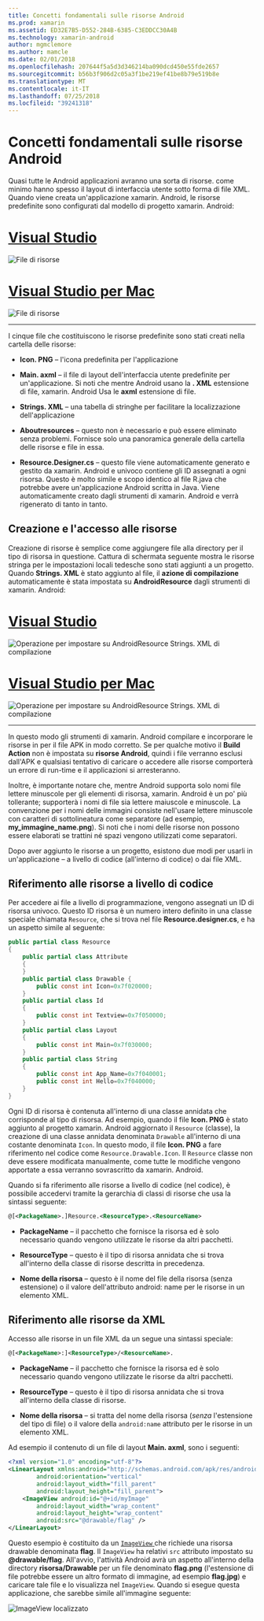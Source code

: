 ```yaml
---
title: Concetti fondamentali sulle risorse Android
ms.prod: xamarin
ms.assetid: ED32E7B5-D552-284B-6385-C3EDDCC30A4B
ms.technology: xamarin-android
author: mgmclemore
ms.author: mamcle
ms.date: 02/01/2018
ms.openlocfilehash: 207644f5a5d3d346214ba090dcd450e55fde2657
ms.sourcegitcommit: b56b3f906d2c05a3f1be219ef41be8b79e519b8e
ms.translationtype: MT
ms.contentlocale: it-IT
ms.lasthandoff: 07/25/2018
ms.locfileid: "39241318"
---
```

# <a name="android-resource-basics"></a>Concetti fondamentali sulle risorse Android

Quasi tutte le Android applicazioni avranno una sorta di risorse. come minimo hanno spesso il layout di interfaccia utente sotto forma di file XML. Quando viene creata un'applicazione xamarin. Android, le risorse predefinite sono configurati dal modello di progetto xamarin. Android:

# <a name="visual-studiotabvswin"></a>[Visual Studio](#tab/vswin)

![File di risorse](android-resource-basics-images/01-resource-files-vs.png)
 
# <a name="visual-studio-for-mactabvsmac"></a>[Visual Studio per Mac](#tab/vsmac)

![File di risorse](android-resource-basics-images/01-resource-files-xs.png)
 
-----

I cinque file che costituiscono le risorse predefinite sono stati creati nella cartella delle risorse:

-  **Icon. PNG** &ndash; l'icona predefinita per l'applicazione

-  **Main. axml** &ndash; il file di layout dell'interfaccia utente predefinite per un'applicazione. Si noti che mentre Android usano la **. XML** estensione di file, xamarin. Android Usa le **axml** estensione di file.

-  **Strings. XML** &ndash; una tabella di stringhe per facilitare la localizzazione dell'applicazione

-  **Aboutresources** &ndash; questo non è necessario e può essere eliminato senza problemi. Fornisce solo una panoramica generale della cartella delle risorse e file in essa.

-  **Resource.Designer.cs** &ndash; questo file viene automaticamente generato e gestito da xamarin. Android e univoco contiene gli ID assegnati a ogni risorsa. Questo è molto simile e scopo identico al file R.java che potrebbe avere un'applicazione Android scritta in Java. Viene automaticamente creato dagli strumenti di xamarin. Android e verrà rigenerato di tanto in tanto.


## <a name="creating-and-accessing-resources"></a>Creazione e l'accesso alle risorse

Creazione di risorse è semplice come aggiungere file alla directory per il tipo di risorsa in questione. Cattura di schermata seguente mostra le risorse stringa per le impostazioni locali tedesche sono stati aggiunti a un progetto. Quando **Strings. XML** è stato aggiunto al file, il **azione di compilazione** automaticamente è stata impostata su **AndroidResource** dagli strumenti di xamarin. Android:

# <a name="visual-studiotabvswin"></a>[Visual Studio](#tab/vswin)

![Operazione per impostare su AndroidResource Strings. XML di compilazione](android-resource-basics-images/02-build-action-vs.png)
 
# <a name="visual-studio-for-mactabvsmac"></a>[Visual Studio per Mac](#tab/vsmac)

![Operazione per impostare su AndroidResource Strings. XML di compilazione](android-resource-basics-images/02-build-action-xs.png)
 
-----
 

In questo modo gli strumenti di xamarin. Android compilare e incorporare le risorse in per il file APK in modo corretto. Se per qualche motivo il **Build Action** non è impostata su **risorse Android**, quindi i file verranno esclusi dall'APK e qualsiasi tentativo di caricare o accedere alle risorse comporterà un errore di run-time e il applicazioni si arresteranno.

Inoltre, è importante notare che, mentre Android supporta solo nomi file lettere minuscole per gli elementi di risorsa, xamarin. Android è un po' più tollerante; supporterà i nomi di file sia lettere maiuscole e minuscole. La convenzione per i nomi delle immagini consiste nell'usare lettere minuscole con caratteri di sottolineatura come separatore (ad esempio, **my\_immagine\_name.png**). Si noti che i nomi delle risorse non possono essere elaborati se trattini né spazi vengono utilizzati come separatori.

Dopo aver aggiunto le risorse a un progetto, esistono due modi per usarli in un'applicazione &ndash; a livello di codice (all'interno di codice) o dai file XML.


## <a name="referencing-resources-programmatically"></a>Riferimento alle risorse a livello di codice

Per accedere ai file a livello di programmazione, vengono assegnati un ID di risorsa univoco. Questo ID risorsa è un numero intero definito in una classe speciale chiamata `Resource`, che si trova nel file **Resource.designer.cs**, e ha un aspetto simile al seguente:

```csharp
public partial class Resource
{
    public partial class Attribute
    {
    }
    public partial class Drawable {
        public const int Icon=0x7f020000;
    }
    public partial class Id
    {
        public const int Textview=0x7f050000;
    }
    public partial class Layout
    {
        public const int Main=0x7f030000;
    }
    public partial class String
    {
        public const int App_Name=0x7f040001;
        public const int Hello=0x7f040000;
    }
}
```

Ogni ID di risorsa è contenuta all'interno di una classe annidata che corrisponde al tipo di risorsa. Ad esempio, quando il file **Icon. PNG** è stato aggiunto al progetto xamarin. Android aggiornato il `Resource` (classe), la creazione di una classe annidata denominata `Drawable` all'interno di una costante denominata `Icon`.
In questo modo, il file **Icon. PNG** a fare riferimento nel codice come `Resource.Drawable.Icon`. Il `Resource` classe non deve essere modificata manualmente, come tutte le modifiche vengono apportate a essa verranno sovrascritto da xamarin. Android.

Quando si fa riferimento alle risorse a livello di codice (nel codice), è possibile accedervi tramite la gerarchia di classi di risorse che usa la sintassi seguente:

```xml
@[<PackageName>.]Resource.<ResourceType>.<ResourceName>
```

-  **PackageName** &ndash; il pacchetto che fornisce la risorsa ed è solo necessario quando vengono utilizzate le risorse da altri pacchetti.

-  **ResourceType** &ndash; questo è il tipo di risorsa annidata che si trova all'interno della classe di risorse descritta in precedenza.

-  **Nome della risorsa** &ndash; questo è il nome del file della risorsa (senza estensione) o il valore dell'attributo android: name per le risorse in un elemento XML.


## <a name="referencing-resources-from-xml"></a>Riferimento alle risorse da XML

Accesso alle risorse in un file XML da un segue una sintassi speciale:

```xml
@[<PackageName>:]<ResourceType>/<ResourceName>.
```

-  **PackageName** &ndash; il pacchetto che fornisce la risorsa ed è solo necessario quando vengono utilizzate le risorse da altri pacchetti.

-  **ResourceType** &ndash; questo è il tipo di risorsa annidata che si trova all'interno della classe di risorse.

-  **Nome della risorsa** &ndash; si tratta del nome della risorsa (*senza* l'estensione del tipo di file) o il valore della `android:name` attributo per le risorse in un elemento XML.

Ad esempio il contenuto di un file di layout **Main. axml**, sono i seguenti:

```xml
<?xml version="1.0" encoding="utf-8"?>
<LinearLayout xmlns:android="http://schemas.android.com/apk/res/android"
        android:orientation="vertical"
        android:layout_width="fill_parent"
        android:layout_height="fill_parent">
    <ImageView android:id="@+id/myImage"
        android:layout_width="wrap_content"
        android:layout_height="wrap_content"
        android:src="@drawable/flag" />
</LinearLayout>
```

Questo esempio è costituito da un [ `ImageView` ](https://github.com/xamarin/recipes/tree/master/Recipes/android/controls/imageview) che richiede una risorsa drawable denominata **flag**. Il `ImageView` ha relativi `src` attributo impostato su **@drawable/flag**. All'avvio, l'attività Android avrà un aspetto all'interno della directory **risorsa/Drawable** per un file denominato **flag.png** (l'estensione di file potrebbe essere un altro formato di immagine, ad esempio **flag.jpg**) e caricare tale file e lo visualizza nel `ImageView`.
Quando si esegue questa applicazione, che sarebbe simile all'immagine seguente:

![ImageView localizzato](android-resource-basics-images/03-localized-screenshot.png)

